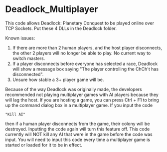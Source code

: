 # Deadlock_Multiplayer
This code allows Deadlock: Planetary Conquest to be played online over TCP Sockets. Put these 4 DLLs in the Deadlock folder.

Known issues:
1) If there are more than 2 human players, and the host player disconnects, the other 2 players will no longer be able to play. No current way to switch masters.
2) If a player disconnects before everyone has selected a race, Deadlock will show a message box saying "The player controlling the ChCh't has disconnected".
3) Unsure how stable a 3+ player game will be.

Because of the way Deadlock was originally made, the developers recommended not playing multiplayer games with AI players because they will lag the host.
If you are hosting a game, you can press Ctrl + F1 to bring up the command dialog box in a multiplayer game. If you input the code 

    "Kill AI"

then if a human player disconnects from the game, their colony will be destroyed. Inputting the code again will turn this feature off. This code currently will NOT kill
any AI that were in the game before the code was input. You will need to input this code every time a multiplayer game is started or loaded for it to be in effect.
